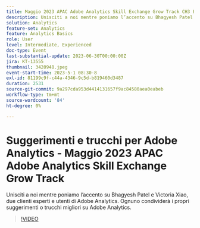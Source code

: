 ```yaml
---
title: Maggio 2023 APAC Adobe Analytics Skill Exchange Grow Track CH3 EM In evidenza - Suggerimenti e trucchi di Analytics
description: Unisciti a noi mentre poniamo l’accento su Bhagyesh Patel e Victoria Xiao, due clienti esperti e utenti di Adobe Analytics. Ognuno condividerà i propri suggerimenti o trucchi migliori su Adobe Analytics.
solution: Analytics
feature-set: Analytics
feature: Analytics Basics
role: User
level: Intermediate, Experienced
doc-type: Event
last-substantial-update: 2023-06-30T00:00:00Z
jira: KT-13555
thumbnail: 3420948.jpeg
event-start-time: 2023-5-1 08:30-8
exl-id: 81199c9f-c44a-4346-9c5d-b819460d3487
duration: 2531
source-git-commit: 9a297cda953d4414131657f9ac84580aea0eabeb
workflow-type: tm+mt
source-wordcount: '84'
ht-degree: 0%

---
```


# Suggerimenti e trucchi per Adobe Analytics - Maggio 2023 APAC Adobe Analytics Skill Exchange Grow Track

Unisciti a noi mentre poniamo l’accento su Bhagyesh Patel e Victoria Xiao, due clienti esperti e utenti di Adobe Analytics. Ognuno condividerà i propri suggerimenti o trucchi migliori su Adobe Analytics.

>[!VIDEO](https://video.tv.adobe.com/v/3420948/?learn=on)
